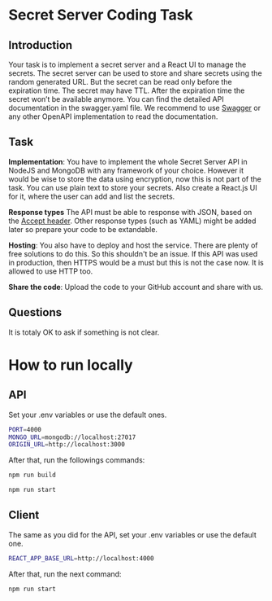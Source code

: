 # Secret Server Coding Task

## Introduction

Your task is to implement a secret server and a React UI to manage the secrets. The secret server can be used to store and share secrets
using the random generated URL. But the secret can be read only before the expiration time. The secret may have TTL. After the expiration time the secret
won’t be available anymore. You can find the detailed API documentation in the swagger.yaml file.
We recommend to use [Swagger](https://editor.swagger.io/) or any other OpenAPI implementation to
read the documentation.

## Task

**Implementation**: You have to implement the whole Secret Server API in NodeJS and MongoDB with any framework of your choice. However it would be wise to store the data using encryption, now this is not part of the task. You can use plain text to store your secrets.
Also create a React.js UI for it, where the user can add and list the secrets.

**Response types**
The API must be able to response with JSON, based on the [Accept header](https://developer.mozilla.org/en-US/docs/Web/HTTP/Headers/Accept). Other response types (such as YAML) might be added later so prepare your code to be extandable.

**Hosting**: You also have to deploy and host the service. There are plenty of free solutions to do this. So this shouldn't
be an issue. If this API was used in production, then HTTPS would be a must but this is not the case now. It is allowed to use HTTP too.

**Share the code**: Upload the code to your GitHub account and share with us.

## Questions

It is totaly OK to ask if something is not clear.

# How to run locally

## API

Set your .env variables or use the default ones.

```bash
PORT=4000
MONGO_URL=mongodb://localhost:27017
ORIGIN_URL=http://localhost:3000
```

After that, run the followings commands:

```bash
npm run build

npm run start
```

## Client

The same as you did for the API, set your .env variables or use the default one.

```bash
REACT_APP_BASE_URL=http://localhost:4000
```

After that, run the next command:

```bash
npm run start
```